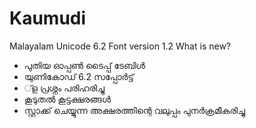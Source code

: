 Kaumudi
=======
Malayalam Unicode 6.2 Font 
version 1.2
What is new?
* പുതിയ ഓപ്പൺ ടൈപ്പ് ടേബിൾ
* യുണികോഡ് 6.2 സപ്പോർട്ട്
* ്ള പ്രശ്നം പരിഹരിച്ചു
* കൂടുതൽ കൂട്ടക്ഷരങ്ങൾ
* സ്റ്റാക്ക് ചെയ്യുന്ന അക്ഷരത്തിന്റെ വലുപ്പം പുനർക്രമീകരിച്ചു
